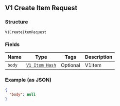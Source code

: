 ## V1 Create Item Request

### Structure

`V1CreateItemRequest`

### Fields

| Name | Type | Tags | Description |
|  --- | --- | --- | --- |
| `body` | [`V1 Item Hash`]($m/V1Item) | Optional | V1Item |

### Example (as JSON)

```json
{
  "body": null
}
```

